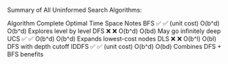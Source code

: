 


 Summary of All Uninformed Search Algorithms:

 
Algorithm	Complete	Optimal	Time	Space	Notes
BFS	✅	✅ (unit cost)	O(b^d)	O(b^d)	Explores level by level
DFS	❌	❌	O(b^d)	O(bd)	May go infinitely deep
UCS	✅	✅	O(b^d)	O(b^d)	Expands lowest-cost nodes
DLS	❌	❌	O(b^l)	O(bl)	DFS with depth cutoff
IDDFS	✅	✅ (unit cost)	O(b^d)	O(bd)	Combines DFS + BFS benefits
